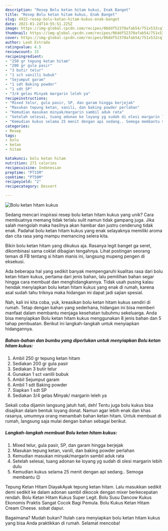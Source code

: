 ```yaml
---
description: "Resep Bolu ketan hitam kukus, Enak Banget"
title: "Resep Bolu ketan hitam kukus, Enak Banget"
slug: 4932-resep-bolu-ketan-hitam-kukus-enak-banget
date: 2021-01-24T14:55:51.225Z
image: https://img-global.cpcdn.com/recipes/06ddf52370afab54/751x532cq70/bolu-ketan-hitam-kukus-foto-resep-utama.jpg
thumbnail: https://img-global.cpcdn.com/recipes/06ddf52370afab54/751x532cq70/bolu-ketan-hitam-kukus-foto-resep-utama.jpg
cover: https://img-global.cpcdn.com/recipes/06ddf52370afab54/751x532cq70/bolu-ketan-hitam-kukus-foto-resep-utama.jpg
author: Leah Estrada
ratingvalue: 4.5
reviewcount: 15
recipeingredient:
- "250 gr tepung ketan hitam"
- "200 gr gula pasir"
- "3 butir telur"
- "1 sct vanilli bubuk"
- "Sejumput garam"
- "1 sdt Baking powder"
- "1 sdt SP"
- "3/4 gelas Minyak margarin leleh ya"
recipeinstructions:
- "Mixed telur, gula pasir, SP, dan garam hingga berjejak"
- "Masukan tepung ketan, vanili, dan baking powder perlahan"
- "Kemudian masukan minyak/margarin sambil aduk rata"
- "Setelah selesai, tuang adonan ke loyang yg sudah di olesi margarin lebih dulu"
- "Kemudian kukus selama 25 menit dengan api sedang.. Semoga membantu 😉"
categories:
- Resep
tags:
- bolu
- ketan
- hitam

katakunci: bolu ketan hitam 
nutrition: 271 calories
recipecuisine: Indonesian
preptime: "PT15M"
cooktime: "PT50M"
recipeyield: "2"
recipecategory: Dessert

---
```



![Bolu ketan hitam kukus](https://img-global.cpcdn.com/recipes/06ddf52370afab54/751x532cq70/bolu-ketan-hitam-kukus-foto-resep-utama.jpg)

Sedang mencari inspirasi resep bolu ketan hitam kukus yang unik? Cara membuatnya memang tidak terlalu sulit namun tidak gampang juga. Jika salah mengolah maka hasilnya akan hambar dan justru cenderung tidak enak. Padahal bolu ketan hitam kukus yang enak selayaknya memiliki aroma dan cita rasa yang mampu memancing selera kita.

Bikin bolu ketan hitam yang dikukus aja. Rasanya legit banget ga seret, dikombinasi sama coklat dibagian tengahnya. Lihat postingan seorang teman di FB tentang si hitam manis ini, langsung mupeng pengen di eksekusi.

Ada beberapa hal yang sedikit banyak mempengaruhi kualitas rasa dari bolu ketan hitam kukus, pertama dari jenis bahan, lalu pemilihan bahan segar hingga cara membuat dan menghidangkannya. Tidak usah pusing kalau hendak menyiapkan bolu ketan hitam kukus yang enak di rumah, karena asal sudah tahu triknya maka hidangan ini dapat jadi sajian spesial.


Nah, kali ini kita coba, yuk, kreasikan bolu ketan hitam kukus sendiri di rumah. Tetap dengan bahan yang sederhana, hidangan ini bisa memberi manfaat dalam membantu menjaga kesehatan tubuhmu sekeluarga. Anda bisa menyiapkan Bolu ketan hitam kukus menggunakan 8 jenis bahan dan 5 tahap pembuatan. Berikut ini langkah-langkah untuk menyiapkan hidangannya.

<!--inarticleads1-->

##### Bahan-bahan dan bumbu yang diperlukan untuk menyiapkan Bolu ketan hitam kukus:

1. Ambil 250 gr tepung ketan hitam
1. Sediakan 200 gr gula pasir
1. Sediakan 3 butir telur
1. Gunakan 1 sct vanilli bubuk
1. Ambil Sejumput garam
1. Ambil 1 sdt Baking powder
1. Siapkan 1 sdt SP
1. Sediakan 3/4 gelas Minyak/ margarin leleh ya


Sekali coba dijamin langsung jatuh hati, deh! Tentu juga bolu kukus bisa disajikan dalam bentuk loyang donat. Namun agar lebih enak dan khas rasanya, umumnya orang menambah bahan ketan hitam. Untuk membuat di rumah, langsung saja mulai dengan bahan sebagai berikut. 

<!--inarticleads2-->

##### Langkah-langkah membuat Bolu ketan hitam kukus:

1. Mixed telur, gula pasir, SP, dan garam hingga berjejak
1. Masukan tepung ketan, vanili, dan baking powder perlahan
1. Kemudian masukan minyak/margarin sambil aduk rata
1. Setelah selesai, tuang adonan ke loyang yg sudah di olesi margarin lebih dulu
1. Kemudian kukus selama 25 menit dengan api sedang.. Semoga membantu 😉


Tepung Ketan Hitam DiayakAyak tepung ketan hitam. Lalu masukkan sedikit demi sedikit ke dalam adonan sambil dikocok dengan mixer berkecepatan rendah. Bolu Ketan Hitam Kukus Super Legit. Bolu Susu Dancow Kukus Ekonomis Praktis Sangat Cocok Bagi Pemula. Bolu Kukus Ketan Hitam Cream Cheese. sobat dapur. 

Bagaimana? Mudah bukan? Itulah cara menyiapkan bolu ketan hitam kukus yang bisa Anda praktikkan di rumah. Selamat mencoba!
